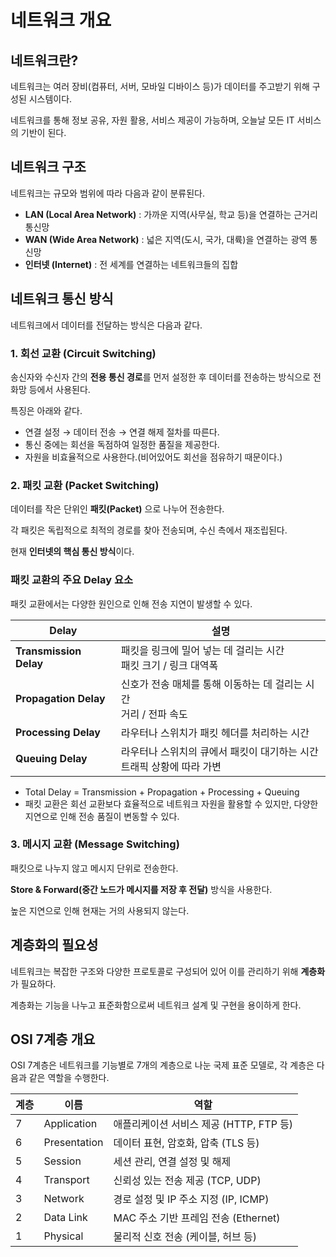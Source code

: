 # 네트워크 개요

## 네트워크란?
네트워크는 여러 장비(컴퓨터, 서버, 모바일 디바이스 등)가 데이터를 주고받기 위해 구성된 시스템이다.

네트워크를 통해 정보 공유, 자원 활용, 서비스 제공이 가능하며, 오늘날 모든 IT 서비스의 기반이 된다.

## 네트워크 구조
네트워크는 규모와 범위에 따라 다음과 같이 분류된다.
- **LAN (Local Area Network)** : 가까운 지역(사무실, 학교 등)을 연결하는 근거리 통신망
- **WAN (Wide Area Network)** : 넓은 지역(도시, 국가, 대륙)을 연결하는 광역 통신망
- **인터넷 (Internet)** : 전 세계를 연결하는 네트워크들의 집합

## 네트워크 통신 방식
네트워크에서 데이터를 전달하는 방식은 다음과 같다.

### 1. 회선 교환 (Circuit Switching)
송신자와 수신자 간의 **전용 통신 경로**를 먼저 설정한 후 데이터를 전송하는 방식으로 전화망 등에서 사용된다.

특징은 아래와 같다.
- 연결 설정 → 데이터 전송 → 연결 해제 절차를 따른다.
- 통신 중에는 회선을 독점하여 일정한 품질을 제공한다.
- 자원을 비효율적으로 사용한다.(비어있어도 회선을 점유하기 때문이다.)

### 2. 패킷 교환 (Packet Switching)
데이터를 작은 단위인 **패킷(Packet)** 으로 나누어 전송한다.

각 패킷은 독립적으로 최적의 경로를 찾아 전송되며, 수신 측에서 재조립된다.

현재 **인터넷의 핵심 통신 방식**이다.

### 패킷 교환의 주요 Delay 요소
패킷 교환에서는 다양한 원인으로 인해 전송 지연이 발생할 수 있다.

| Delay | 설명 |
|-------|------|
| **Transmission Delay** | 패킷을 링크에 밀어 넣는 데 걸리는 시간<br>패킷 크기 / 링크 대역폭 |
| **Propagation Delay** | 신호가 전송 매체를 통해 이동하는 데 걸리는 시간<br>거리 / 전파 속도 |
| **Processing Delay** | 라우터나 스위치가 패킷 헤더를 처리하는 시간 |
| **Queuing Delay** | 라우터나 스위치의 큐에서 패킷이 대기하는 시간<br>트래픽 상황에 따라 가변 |

- Total Delay = Transmission + Propagation + Processing + Queuing
- 패킷 교환은 회선 교환보다 효율적으로 네트워크 자원을 활용할 수 있지만, 다양한 지연으로 인해 전송 품질이 변동할 수 있다.

### 3. 메시지 교환 (Message Switching)
패킷으로 나누지 않고 메시지 단위로 전송한다.

**Store & Forward(중간 노드가 메시지를 저장 후 전달)** 방식을 사용한다.

높은 지연으로 인해 현재는 거의 사용되지 않는다.

## 계층화의 필요성
네트워크는 복잡한 구조와 다양한 프로토콜로 구성되어 있어 이를 관리하기 위해 **계층화**가 필요하다.

계층화는 기능을 나누고 표준화함으로써 네트워크 설계 및 구현을 용이하게 한다.

## OSI 7계층 개요
OSI 7계층은 네트워크를 기능별로 7개의 계층으로 나눈 국제 표준 모델로, 각 계층은 다음과 같은 역할을 수행한다.

| 계층 | 이름 | 역할 |
|---|---|---|
| 7 | Application | 애플리케이션 서비스 제공 (HTTP, FTP 등) |
| 6 | Presentation | 데이터 표현, 암호화, 압축 (TLS 등) |
| 5 | Session | 세션 관리, 연결 설정 및 해제 |
| 4 | Transport | 신뢰성 있는 전송 제공 (TCP, UDP) |
| 3 | Network | 경로 설정 및 IP 주소 지정 (IP, ICMP) |
| 2 | Data Link | MAC 주소 기반 프레임 전송 (Ethernet) |
| 1 | Physical | 물리적 신호 전송 (케이블, 허브 등) |
